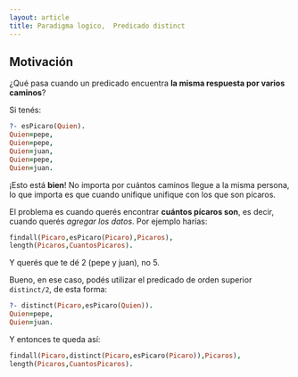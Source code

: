 ```yaml
---
layout: article
title: Paradigma logico,  Predicado distinct
---
```


Motivación
----------

¿Qué pasa cuando un predicado encuentra **la misma respuesta por varios caminos**?

Si tenés:
```Prolog
?- esPicaro(Quien).
Quien=pepe,
Quien=pepe,
Quien=juan,
Quien=pepe,
Quien=juan.
```

¡Esto está **bien**! No importa por cuántos caminos llegue a la misma persona, lo que importa es que cuando unifique unifique con los que son pícaros.

El problema es cuando querés encontrar **cuántos pícaros son**, es decir, cuando querés _agregar los datos_. Por ejemplo harías:

```Prolog
findall(Picaro,esPicaro(Picaro),Picaros),
length(Picaros,CuantosPicaros).
```

Y querés que te dé 2 (pepe y juan), no 5. 

Bueno, en ese caso, podés utilizar el predicado de orden superior `distinct/2`, de esta forma:
```Prolog
?- distinct(Picaro,esPicaro(Quien)).
Quien=pepe,
Quien=juan.
```

Y entonces te queda así:
```Prolog
findall(Picaro,distinct(Picaro,esPicaro(Picaro)),Picaros),
length(Picaros,CuantosPicaros).
```
